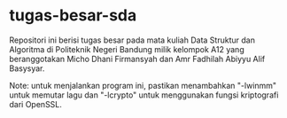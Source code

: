 # tugas-besar-sda
Repositori ini berisi tugas besar pada mata kuliah Data Struktur dan Algoritma di Politeknik Negeri Bandung milik kelompok A12 yang beranggotakan Micho Dhani Firmansyah dan Amr Fadhilah Abiyyu Alif Basysyar.

Note: untuk menjalankan program ini, pastikan menambahkan "-lwinmm" untuk memutar lagu dan "-lcrypto" untuk menggunakan fungsi kriptografi dari OpenSSL.
